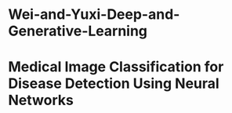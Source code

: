 # Wei-and-Yuxi-Deep-and-Generative-Learning
# Medical Image Classification for Disease Detection Using Neural Networks
